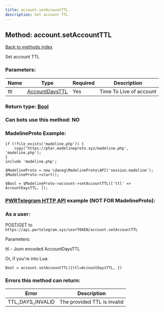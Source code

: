 ```yaml
---
title: account.setAccountTTL
description: Set account TTL
---
```

## Method: account.setAccountTTL  
[Back to methods index](index.md)


Set account TTL

### Parameters:

| Name     |    Type       | Required | Description |
|----------|---------------|----------|-------------|
|ttl|[AccountDaysTTL](../types/AccountDaysTTL.md) | Yes|Time To Live of account|


### Return type: [Bool](../types/Bool.md)

### Can bots use this method: **NO**


### MadelineProto Example:


```
if (!file_exists('madeline.php')) {
    copy('https://phar.madelineproto.xyz/madeline.php', 'madeline.php');
}
include 'madeline.php';

$MadelineProto = new \danog\MadelineProto\API('session.madeline');
$MadelineProto->start();

$Bool = $MadelineProto->account->setAccountTTL(['ttl' => AccountDaysTTL, ]);
```

### [PWRTelegram HTTP API](https://pwrtelegram.xyz) example (NOT FOR MadelineProto):



### As a user:

POST/GET to `https://api.pwrtelegram.xyz/userTOKEN/account.setAccountTTL`

Parameters:

ttl - Json encoded AccountDaysTTL




Or, if you're into Lua:

```
Bool = account.setAccountTTL({ttl=AccountDaysTTL, })
```

### Errors this method can return:

| Error    | Description   |
|----------|---------------|
|TTL_DAYS_INVALID|The provided TTL is invalid|


